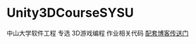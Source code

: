 # Unity3DCourseSYSU

中山大学软件工程 专选 3D游戏编程 作业相关代码
[配套博客传送门](http://marshallw.me/category/unity3d/3d%E6%B8%B8%E6%88%8F%E5%BC%80%E5%8F%91%E8%AF%BE%E7%A8%8B%E7%AC%94%E8%AE%B0/)

